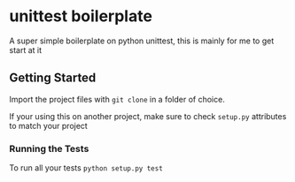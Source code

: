 # unittest boilerplate

A super simple boilerplate on python unittest, this is mainly for me to get start at it

## Getting Started

Import the project files with `git clone` in a folder of choice.

If your using this on another project, make sure to check `setup.py` attributes to match your project

### Running the Tests

To run all your tests `python setup.py test`